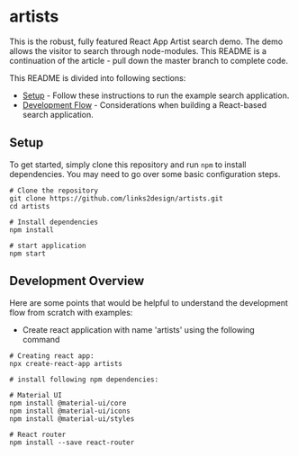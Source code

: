 # artists

This is the robust, fully featured React App Artist search demo. The demo allows the visitor to search through node-modules. This README is a continuation of the article - pull down the master branch to complete code.

This README is divided into following sections:

- [Setup](#setup) - Follow these instructions to run the example search application.
- [Development Flow](#developmentflow) - Considerations when building a React-based search application.

## Setup

To get started, simply clone this repository and run `npm` to install dependencies. You may need to go over some basic configuration steps.

```
# Clone the repository
git clone https://github.com/links2design/artists.git
cd artists

# Install dependencies
npm install

# start application
npm start
```

## Development Overview
Here are some points that would be helpful to understand the development flow from scratch with examples:
- Create react application with name 'artists' using the following command

```
# Creating react app:
npx create-react-app artists

```

```
# install following npm dependencies:

# Material UI 
npm install @material-ui/core
npm install @material-ui/icons
npm install @material-ui/styles

# React router
npm install --save react-router
```



